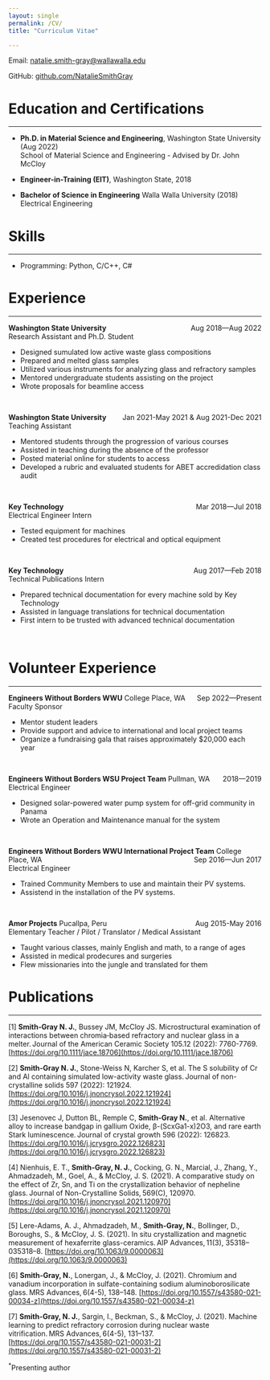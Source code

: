 ```yaml
---
layout: single
permalink: /CV/
title: "Curriculum Vitae"

---
```


[//]: # (-------------------------)

Email: natalie.smith-gray@wallawalla.edu

GitHub: [github.com/NatalieSmithGray]()

# Education and Certifications

-------------------------

- **Ph.D. in Material Science and Engineering**, Washington State University (Aug 2022)<br/>
  School of Material Science and Engineering - Advised by Dr. John McCloy

- **Engineer-in-Training (EIT)**, Washington State, 2018

- **Bachelor of Science in Engineering** Walla Walla University (2018)<br/>
  Electrical Engineering

# Skills

-------------------------
- Programming: Python, C/C++, C#

# Experience

-------------------------
**Washington State University**  <span style="float:right;">Aug 2018—Aug 2022</span><br/>
Research Assistant and Ph.D. Student

- Designed sumulated low active waste glass compositions
- Prepared and melted glass samples
- Utilized various instruments for analyzing glass and refractory samples
- Mentored undergraduate students assisting on the project
- Wrote proposals for beamline access

<br/>

**Washington State University**  <span style="float:right;">Jan 2021-May 2021 & Aug 2021-Dec 2021</span><br/>
Teaching Assistant

- Mentored students through the progression of various courses
- Assisted in teaching during the absence of the professor
- Posted material online for students to access
- Developed a rubric and evaluated students for ABET accredidation class audit

<br/>

**Key Technology** <span style="float:right;">Mar 2018—Jul 2018</span><br/>
Electrical Engineer Intern

- Tested equipment for machines
- Created test procedures for electrical and optical equipment

<br/>

**Key Technology** <span style="float:right;">Aug 2017—Feb 2018</span><br/>
Technical Publications Intern

- Prepared technical documentation for every machine sold by Key Technology
- Assisted in language translations for technical documentation
- First intern to be trusted with advanced technical documentation 

<br/>

# Volunteer Experience

-------------------------
**Engineers Without Borders WWU** College Place, WA  <span style="float:right;">Sep 2022—Present</span><br/>
Faculty Sponsor

- Mentor student leaders
- Provide support and advice to international and local project teams
- Organize a fundraising gala that raises approximately $20,000 each year

<br/>

**Engineers Without Borders WSU Project Team**  Pullman, WA <span style="float:right;">2018—2019</span><br/>
Electrical Engineer

- Designed solar-powered water pump system for off-grid community in Panama
- Wrote an Operation and Maintenance manual for the system

<br/>

**Engineers Without Borders WWU International Project Team** College Place, WA <span style="float:right;">Sep 2016—Jun
2017</span><br/>
Electrical Engineer

- Trained Community Members to use and maintain their PV systems.
- Assistend in the installation of the PV systems.

<br/>

**Amor Projects** Pucallpa, Peru <span style="float:right;">Aug 2015-May 2016</span><br/>
Elementary Teacher / Pilot / Translator / Medical Assistant

- Taught various classes, mainly English and math, to a range of ages
- Assisted in medical prodecures and surgeries
- Flew missionaries into the jungle and translated for them

# Publications

-------------------------

[1] **Smith‐Gray N. J.**, Bussey JM, McCloy JS. Microstructural examination of interactions between chromia‐based refractory and nuclear glass in a melter. Journal of the American Ceramic Society 105.12 (2022): 7760-7769. [https://doi.org/10.1111/jace.18706](https://doi.org/10.1111/jace.18706)  

[2] **Smith-Gray N. J.**, Stone-Weiss N, Karcher S, et al. The S solubility of Cr and Al containing simulated low-activity waste glass. Journal of non-crystalline solids 597 (2022): 121924. [https://doi.org/10.1016/j.jnoncrysol.2022.121924](https://doi.org/10.1016/j.jnoncrysol.2022.121924)  

[3] Jesenovec J, Dutton BL, Remple C, **Smith-Gray N.**, et al. Alternative alloy to increase bandgap in gallium Oxide, β-(ScxGa1-x)2O3, and rare earth Stark luminescence. Journal of crystal growth 596 (2022): 126823. [https://doi.org/10.1016/j.jcrysgro.2022.126823](https://doi.org/10.1016/j.jcrysgro.2022.126823) 

[4] Nienhuis, E. T., **Smith-Gray, N. J.**, Cocking, G. N., Marcial, J., Zhang, Y., Ahmadzadeh, M., Goel, A., & McCloy, J. S. (2021). A comparative study on the effect of Zr, Sn, and Ti on the crystallization behavior of nepheline glass. Journal of Non-Crystalline Solids, 569(C), 120970. [https://doi.org/10.1016/j.jnoncrysol.2021.120970](https://doi.org/10.1016/j.jnoncrysol.2021.120970)  

[5] Lere-Adams, A. J., Ahmadzadeh, M., **Smith-Gray, N.**, Bollinger, D., Boroughs, S., & McCloy, J. S. (2021). In situ crystallization and magnetic measurement of hexaferrite glass-ceramics. AIP Advances, 11(3), 35318–035318–8. [https://doi.org/10.1063/9.0000063](https://doi.org/10.1063/9.0000063)

[6] **Smith-Gray, N.**, Lonergan, J., & McCloy, J. (2021). Chromium and vanadium incorporation in sulfate-containing sodium aluminoborosilicate glass. MRS Advances, 6(4-5), 138–148. [https://doi.org/10.1557/s43580-021-00034-z](https://doi.org/10.1557/s43580-021-00034-z) 

[7] **Smith-Gray, N. J.**, Sargin, I., Beckman, S., & McCloy, J. (2021). Machine learning to predict refractory corrosion during nuclear waste vitrification. MRS Advances, 6(4-5), 131–137. [https://doi.org/10.1557/s43580-021-00031-2](https://doi.org/10.1557/s43580-021-00031-2)  

<sup>\*</sup>Presenting author
<br/>